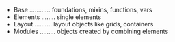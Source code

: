   - Base ............ foundations, mixins, functions, vars
  - Elements ........ single elements
  - Layout .......... layout objects like grids, containers
  - Modules ......... objects created by combining elements